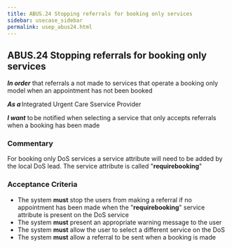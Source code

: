 ```yaml
---
title: ABUS.24 Stopping referrals for booking only services
sidebar: usecase_sidebar
permalink: usep_abus24.html
---
```


## ABUS.24 Stopping referrals for booking only services
**_In order_** that referrals a not made to services that operate a booking only model when an appointment has not been booked

**_As a_** Integrated Urgent Care Sservice Provider

**_I want_** to be notified when selecting a service that only accepts referrals when a booking has been made

### Commentary 
For booking only DoS services a service attribute will need to be added by the local DoS lead. The service attribute is called "**requirebooking**"

### Acceptance Criteria 
* The system **must** stop the users from making a referral if no appointment has been made when the "**requirebooking**" service attribute is present on the DoS service
* The system **must** present an appropriate warning message to the user
* The system **must** allow the user to select a different service on the DoS
* The system **must** allow a referral to be sent when a booking is made
